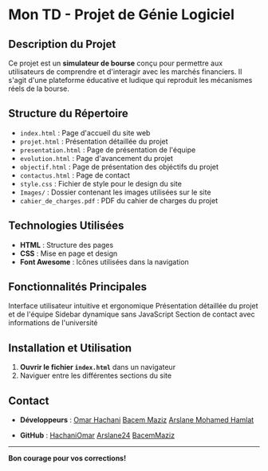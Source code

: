 # Mon TD - Projet de Génie Logiciel

##  Description du Projet
Ce projet est un **simulateur de bourse** conçu pour permettre aux utilisateurs de comprendre et d'interagir avec les marchés financiers. Il s'agit d'une plateforme éducative et ludique qui reproduit les mécanismes réels de la bourse.

## Structure du Répertoire

- `index.html` : Page d'accueil du site web
- `projet.html` : Présentation détaillée du projet
- `presentation.html` : Page de présentation de l'équipe
- `evolution.html` : Page d'avancement du projet
- `objectif.html` : Page de présentation des objéctifs du projet
- `contactus.html` : Page de contact
- `style.css` : Fichier de style pour le design du site
- `Images/` : Dossier contenant les images utilisées sur le site
- `cahier_de_charges.pdf` : PDF du cahier de charges du projet

##  Technologies Utilisées

- **HTML** : Structure des pages
- **CSS** : Mise en page et design
- **Font Awesome** : Icônes utilisées dans la navigation

## Fonctionnalités Principales

Interface utilisateur intuitive et ergonomique 
Présentation détaillée du projet et de l'équipe
Sidebar dynamique sans JavaScript
Section de contact avec informations de l'université

##  Installation et Utilisation


1. **Ouvrir le fichier `index.html`** dans un navigateur
2. Naviguer entre les différentes sections du site

## Contact

- **Développeurs** : [Omar Hachani](omar.hachani@etu.cyu.fr)
                     [Bacem Maziz](bacem.maziz@etu.cyu.fr)
                     [Arslane Mohamed Hamlat](mohamed-arslane.hamlat@etu.cyu.fr)
  
- **GitHub** : [HachaniOmar](https://github.com/HachaniOmar)
               [Arslane24](https://github.com/Arslane24)
               [BacemMaziz](https://github.com/BacemMaziz)

---
**Bon courage pour vos corrections!**
